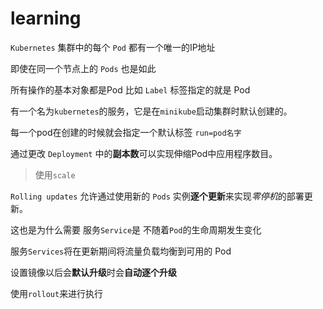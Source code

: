 # learning

`Kubernetes` 集群中的每个 `Pod` 都有一个唯一的IP地址

即使在同一个节点上的 `Pods` 也是如此

所有操作的基本对象都是Pod
    比如 `Label` 标签指定的就是 Pod


有一个名为`kubernetes`的服务，它是在`minikube`启动集群时默认创建的。

每一个pod在创建的时候就会指定一个默认标签 `run=pod名字`

通过更改 `Deployment` 中的**副本数**可以实现伸缩Pod中应用程序数目。
> 使用`scale`

`Rolling updates` 允许通过使用新的 `Pods` 实例**逐个更新**来实现*零停机*的部署更新。

这也是为什么需要 服务`Service`是 不随着`Pod`的生命周期发生变化

服务`Services`将在更新期间将流量负载均衡到可用的 Pod

设置镜像以后会**默认升级**时会**自动逐个升级**

使用`rollout`来进行执行